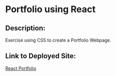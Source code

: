 # Portfolio using React

## Description:

Exercise using CSS to create a Portfolio Webpage.

## Link to Deployed Site:

[React Portfolio](https://react-portfolio3.netlify.app/)




